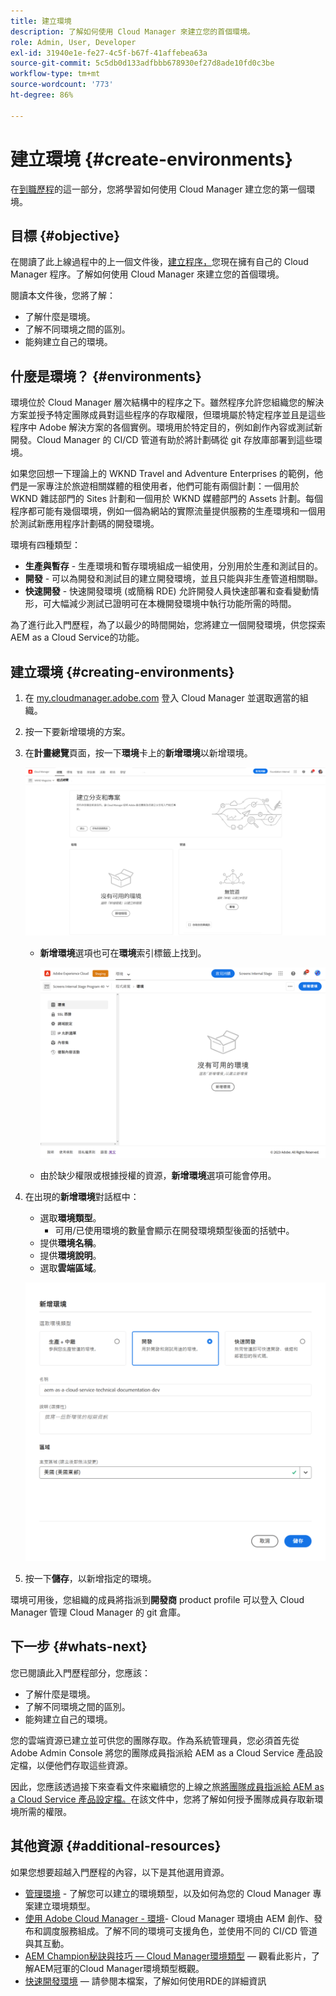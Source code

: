 ```yaml
---
title: 建立環境
description: 了解如何使用 Cloud Manager 來建立您的首個環境。
role: Admin, User, Developer
exl-id: 31940e1e-fe27-4c5f-b67f-41affebea63a
source-git-commit: 5c5db0d133adfbbb678930ef27d8ade10fd0c3be
workflow-type: tm+mt
source-wordcount: '773'
ht-degree: 86%

---
```


# 建立環境 {#create-environments}

在[到職歷程](overview.md)的這一部分，您將學習如何使用 Cloud Manager 建立您的第一個環境。

## 目標 {#objective}

在閱讀了此上線過程中的上一個文件後，[建立程序，](create-program.md)您現在擁有自己的 Cloud Manager 程序。了解如何使用 Cloud Manager 來建立您的首個環境。

閱讀本文件後，您將了解：

* 了解什麼是環境。
* 了解不同環境之間的區別。
* 能夠建立自己的環境。

## 什麼是環境？ {#environments}

環境位於 Cloud Manager 層次結構中的程序之下。雖然程序允許您組織您的解決方案並授予特定團隊成員對這些程序的存取權限，但環境屬於特定程序並且是這些程序中 Adobe 解決方案的各個實例。環境用於特定目的，例如創作內容或測試新開發。Cloud Manager 的 CI/CD 管道有助於將計劃碼從 git 存放庫部署到這些環境。

如果您回想一下理論上的 WKND Travel and Adventure Enterprises 的範例，他們是一家專注於旅遊相關媒體的租使用者，他們可能有兩個計劃：一個用於 WKND 雜誌部門的 Sites 計劃和一個用於 WKND 媒體部門的 Assets 計劃。每個程序都可能有幾個環境，例如一個為網站的實際流量提供服務的生產環境和一個用於測試新應用程序計劃碼的開發環境。

環境有四種類型：

* **生產與暫存** - 生產環境和暫存環境組成一組使用，分別用於生產和測試目的。
* **開發** - 可以為開發和測試目的建立開發環境，並且只能與非生產管道相關聯。
* **快速開發** - 快速開發環境 (或簡稱 RDE) 允許開發人員快速部署和查看變動情形，可大幅減少測試已證明可在本機開發環境中執行功能所需的時間。

為了進行此入門歷程，為了以最少的時間開始，您將建立一個開發環境，供您探索AEM as a Cloud Service的功能。

## 建立環境 {#creating-environments}

1. 在 [my.cloudmanager.adobe.com](https://my.cloudmanager.adobe.com/) 登入 Cloud Manager 並選取適當的組織。

1. 按一下要新增環境的方案。

1. 在&#x200B;**計畫總覽**&#x200B;頁面，按一下&#x200B;**環境**&#x200B;卡上的&#x200B;**新增環境**&#x200B;以新增環境。

   ![環境卡](/help/implementing/cloud-manager/assets/no-environments.png)

   * **新增環境**&#x200B;選項也可在&#x200B;**環境**&#x200B;索引標籤上找到。

      ![「環境」索引標籤](/help/implementing/cloud-manager/assets/environments-tab.png)

   * 由於缺少權限或根據授權的資源，**新增環境**&#x200B;選項可能會停用。

1. 在出現的&#x200B;**新增環境**&#x200B;對話框中：

   * 選取&#x200B;**環境類型**。
      * 可用/已使用環境的數量會顯示在開發環境類型後面的括號中。
   * 提供&#x200B;**環境名稱**。
   * 提供&#x200B;**環境說明**。
   * 選取&#x200B;**雲端區域**。

   ![新增環境對話框](/help/implementing/cloud-manager/assets/add-environment2.png)

1. 按一下&#x200B;**儲存**，以新增指定的環境。

環境可用後，您組織的成員將指派到&#x200B;**開發商** product profile 可以登入 Cloud Manager 管理 Cloud Manager 的 git 倉庫。

## 下一步 {#whats-next}

您已閱讀此入門歷程部分，您應該：

* 了解什麼是環境。
* 了解不同環境之間的區別。
* 能夠建立自己的環境。

您的雲端資源已建立並可供您的團隊存取。作為系統管理員，您必須首先從 Adobe Admin Console 將您的團隊成員指派給 AEM as a Cloud Service 產品設定檔，以便他們存取這些資源。

因此，您應該透過接下來查看文件來繼續您的上線之旅[將團隊成員指派給 AEM as a Cloud Service 產品設定檔。](assign-profiles-aem.md)在該文件中，您將了解如何授予團隊成員存取新環境所需的權限。

## 其他資源 {#additional-resources}

如果您想要超越入門歷程的內容，以下是其他選用資源。

* [管理環境](/help/implementing/cloud-manager/manage-environments.md) - 了解您可以建立的環境類型，以及如何為您的 Cloud Manager 專案建立環境類型。
* [使用 Adobe Cloud Manager - 環境](https://experienceleague.adobe.com/docs/experience-manager-learn/cloud-service/cloud-manager/environments.html?lang=zh-Hant)- Cloud Manager 環境由 AEM 創作、發布和調度服務組成。了解不同的環境可支援角色，並使用不同的 CI/CD 管道與其互動。
* [AEM Champion秘訣與技巧 — Cloud Manager環境類型](https://experienceleague.adobe.com/docs/experience-manager-learn/cloud-service/expert-resources/aem-champions/environment-types.md)  — 觀看此影片，了解AEM冠軍的Cloud Manager環境類型概觀。
* [快速開發環境](/help/implementing/developing/introduction/rapid-development-environments.md)  — 請參閱本檔案，了解如何使用RDE的詳細資訊
